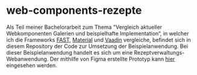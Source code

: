 # web-components-rezepte

Als Teil meiner Bachelorarbeit zum Thema "Vergleich aktueller Webkomponenten Galerien und beispielhafte
Implementation“, in welcher ich die Frameworks [FAST](https://www.fast.design), [Material](https://material.io/) und [Vaadin](https://www.https://vaadin.com/) vergleiche, befindet sich in diesem Repository der Code zur Umsetzung der Beispielanwendung. 
Bei dieser Beispielanwendung handelt es sich um eine Rezeptverwaltungs-Webanwendung. 
Der mithilfe von Figma erstellte Prototyp kann [hier](https://www.figma.com/proto/tnYH105UDdyivUP1LLwUyX/Rezepte?node-id=280%3A539&scaling=scale-down&page-id=0%3A1&starting-point-node-id=280%3A539) eingesehen werden.
